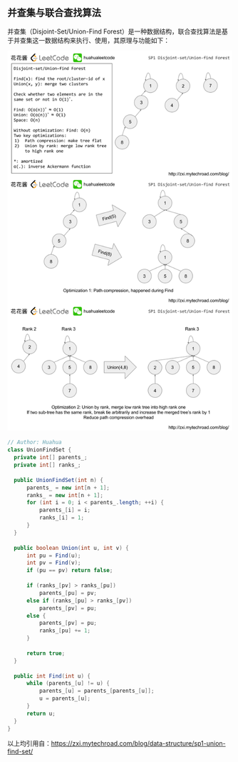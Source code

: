 ## 并查集与联合查找算法
  
并查集（Disjoint-Set/Union-Find Forest）是一种数据结构，联合查找算法是基于并查集这一数据结构来执行、使用，其原理与功能如下：  
  
![](./并查集与联合查找算法.png)
  
```java
// Author: Huahua
class UnionFindSet {
  private int[] parents_;
  private int[] ranks_;
 
  public UnionFindSet(int n) {
      parents_ = new int[n + 1];
      ranks_ = new int[n + 1];
      for (int i = 0; i < parents_.length; ++i) {
          parents_[i] = i;
          ranks_[i] = 1;
      }
  }
 
  public boolean Union(int u, int v) {
      int pu = Find(u);
      int pv = Find(v);
      if (pu == pv) return false;
 
      if (ranks_[pv] > ranks_[pu])
          parents_[pu] = pv;           
      else if (ranks_[pu] > ranks_[pv])
          parents_[pv] = pu;
      else {
          parents_[pv] = pu;
          ranks_[pu] += 1;
      }
 
      return true;
  }
 
  public int Find(int u) {
      while (parents_[u] != u) {
          parents_[u] = parents_[parents_[u]];
          u = parents_[u];
      }
      return u;
  }
}
```
以上均引用自：https://zxi.mytechroad.com/blog/data-structure/sp1-union-find-set/  
